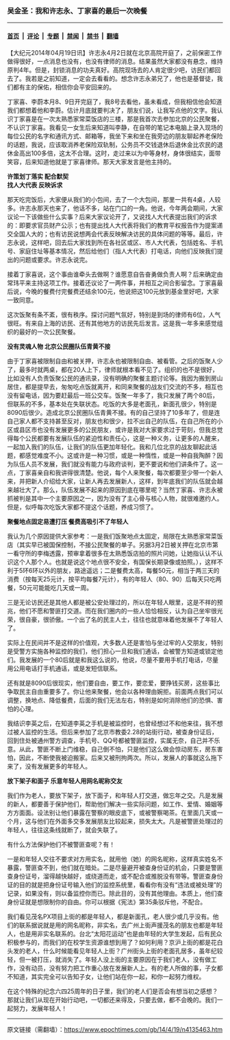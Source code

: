### 吴金圣：我和许志永、丁家喜的最后一次晚餐

---

#### [首页](../../../..?n4135463) &nbsp;|&nbsp; [评论](../../../../../epoch-comment?n4135463) &nbsp;|&nbsp; [专题](../../../../../epoch-special?n4135463) &nbsp;|&nbsp; [禁闻](../../../../../epoch-news?n4135463) &nbsp;|&nbsp; [禁书](../../../../../books?n4135463) &nbsp;|&nbsp; [翻墙](https://github.com/gfw-breaker/nogfw/blob/master/README.md?n4135463)


<div class="post_content" id="artbody" itemprop="articleBody">
 <!-- article content begin -->
 <p>
  【大纪元2014年04月19日讯】许志永4月2日就在北京高院开庭了，之前保密工作做得很好，一点消息也没有，也没有律师的消息。结果虽然大家都没有悬念，维持原判4年。但是，封锁消息的功夫真好。高院现场去的人肯定很少吧，访民们都回去了。我若是之前知道，一定会去看看的。想念许志永弟兄了，他也是基督徒，我们都有主的保佑，相信你会平安回来的。
 </p>
 <p>
  丁家喜、李蔚本月8、9日开完庭了，我8号去看他，虽未看成，但我相信他会知道我们都想着他和李蔚。估计月底就要判决了，朋友们说，让我写点他的文字。我认识丁家喜是在一次太熟悉家常菜饭店的三楼，那是我首次去参加北京的公民聚餐，不认识丁家喜。我看见一女生后来知道叫李静，在自带的笔记本电脑上录入现场的每位公民的名字和通讯方式、邮箱等，我坐下来和坐在我旁边的朋友聊起养老保险的话题，我说，应该取消养老保险双轨制，公务员不交钱退休后退休金比农民的退休金高出100多倍，这太不合理。这时，走过来以为中等身材，身体很结实，面带笑容，后来知道他就是丁家喜律师。那天大家发言是他主持的。
 </p>
 <p>
  <b>
   许策划丁落实  配合默契
  </b>
  <br/>
  <b>
   找人大代表  反映诉求
  </b>
 </p>
 <p>
  那天吃完饭后，大家便从我们的小包间，去了一个大包间，那里一共有4桌，人较多。许志永那天也来了，他话不多，站在门口的一角。他说，今年两会期间，大家议论一下该做些什么实事？后来大家议论开了，又说找人大代表提出我们的诉求的：即要求官员财产公示；也有提出找人大代表将我们的教育平权报告作为提案递交全国人大的；也有访民说想两会代表反映解决访民的具体问题的等等。最后，许志永说，这样吧，回去后大家找到所在各社区或区、市人大代表，包括姓名、手机号、家庭住址等基本情况，然后给他们（指人大代表）打电话，向他们反映我们提出的问题或要求。许志永说完。
 </p>
 <p>
  接着丁家喜说，这个事由谁牵头去做啊？谁愿意自告奋勇做负责人啊？后来确定由常玮平来主持这项工作。接着还议论了一两件事，并相互之间合影留念。丁家喜最后说，今晚的餐费付完餐费还结余100元，他说把这100元放到基金里好吧，大家一致同意。
 </p>
 <p>
  这次饭聚有条不紊，很有秩序。探讨问题气氛好，特别是到场的律师有6位，人气很旺。有来自上海的访民、还有其他地方的访民先后发言。这是我一年多来感觉组织的最好的一次公民聚餐。
 </p>
 <p>
  <b>
   没有灵魂人物 北京公民圈队伍青黄不接
  </b>
 </p>
 <p>
  由于丁家喜被限制自由和被关押，许志永也被限制自由、被看管。之后的饭聚人少了，最多时就两桌，都在20人上下，律师就根本看不见了。组织的也不是很好，比如没有人负责饭聚公民的通讯录，没有明确的聚餐主题讨论等。我因为搬到房山居住，都是提早去，匆匆吃点饭就离开，和同来聚餐的战友们交流的不多，相互也没有留电话，因为要赶最后一班公交车。饭聚一年多了，我只发展了两个80后，但联系的不多，基本处在失联状态。吃饭的大多是老面孔，新面孔很少，特别是8090后很少。造成北京公民圈队伍青黄不接。有的自己坚持了10多年了，但是连自己家人都不支持甚至反对，朋友也和很少，拉不出自己的队伍，在自己所在的小区或县区市也没有发展更多的公民朋友，或许是我对大家要求过于苛刻，但我总觉得每个公民都要有发展队伍的紧迫性和责任心，这是一种义务，让更多的人醒来，一起加入我们的队伍，让我们的队伍更加年轻化。我和几位北京的战友聊起此话题，都感觉难度不小。这或许是一种习惯，或是一种惰性，或是一种自我陶醉？因为队伍人员不发展，我们就没有能力与政府谈判，更不要说和他们讲条件了。这一点，丁家喜亲自和我讲得很清楚。他说，每个人来聚餐，每次都要至少带一个新人来，并把新人介绍给大家，让新人再去发展新人，这样，到年底我们的队伍就会越来越壮大了。那么，队伍发展不起来的原因到底在哪里呢？当然丁家喜、许志永被抓被判是其中一个主要原因之一，因为没有了主心骨与核心人物，就很难邀约人。但是，似呼每次吃饭大家都不提这个话题，养成习惯了。
 </p>
 <p>
  <b>
   聚餐地点固定易遭打压  餐费高吸引不了年轻人
  </b>
 </p>
 <p>
  我认为几个原因提供大家参考：一是我们饭聚地点太固定，局限在太熟悉家常菜饭店（其实早已被国保控制，不接公民聚餐的单子。另据3月2日被关押在北京市第一看守所的李梅透露，预审拿着很多在太熟悉饭店拍的照片问她，让她指认认不认识这个人那个人。也就是说这个地点很不安全，有国保长期录像或拍照。），这样不利于5环6环以外的朋友，路途遥远；二是餐费太高，每餐50元，相当于两三天的消费（按每天25元计，按平均每餐7元计），有的年轻人（80、90）后每天只吃两餐，50元可能能吃几天或一周。
 </p>
 <p>
  三是无论访民还是其他人都是被公安处理过的，所以在年轻人眼里，这是不祥的预兆，他们不愿和警匪打交道。而在我们圈内的一些人恰恰相反，认为自己坐牢很光荣，很自豪，很骄傲。一个出了名的民主人士，往往也就意味着他发展不了年轻人了。
 </p>
 <p>
  实际上在民间并不是这样的价值观，大多数人还是害怕与坐过牢的人交朋友，特别是受警方实施各种监控的我们，他们担心一旦和我们通话，会被警方知道或锁定他们。我发展的一个80后就是和我这么说的，他说，尽量不要用手机打电话，尽量用公用电话打手机通话，或是发短信联系。
 </p>
 <p>
  还有就是8090后很现实，他们要自由，要工作，要恋爱，要挣钱买房，这些事比争取民主自由重要多了。你让他来聚餐，他会以各种理由婉拒。前面两点我们可以调整，换地点、降低餐费，后面的我们无法左右，特别是如何消除他们的恐惧、害怕的心理。
 </p>
 <p>
  我结识李英之后，在知道李英之手机是被监控时，也曾经想过不和他来往，我不想过被人监控的生活。但后来参加了北京市教委2.28的站街行动，被查身份证后，回到住处被通州警方调查，手机号、QQ号都被警匪监控，实属无奈，自己并不乐意。从此，警匪不断上门维稳，自己倒不怕，只是他们这么做会惊动房东，房东害怕，因此，不断使我被迫搬家。后来又被刑拘两次。所以，发展人的事就这么拖下来了，没有发展更多的年轻人。
 </p>
 <p>
  <b>
   放下架子和面子 乐意年轻人用网名昵称交友
  </b>
 </p>
 <p>
  我们作为老人，要放下架子，放下面子，和年轻人打交道，做忘年之交。凡是发展的新人，都要善于保护他们，帮助他们解决一些实际问题，如工作、爱情、婚姻等方方面面。设法别让他们暴露在警察的眼皮底下，或被警察喝茶。在里面几天或一个月，这与他们在外面多交多发展朋友比较起来，损失太大。凡是被警匪处理过的年轻人，往往这条线就断了，就会失联了。
 </p>
 <p>
  有什么方法保护他们不被警匪查呢？有！
 </p>
 <p>
  一是和年轻人交往不要求对方用实名，就用他（她）的网名昵称，这样真实姓名不暴露，警匪查不到，他们就在暗处。二是尽量避开被查身份证的机会，只要是警匪查身份证号，溜得越快越好，或绕道而走，或不配合或推脱没有带等。警匪查身份证的目的就是把身份证号输入他们的监控系统里，看看你有没有“违法或被处理”的记录，如果没有，则以备监控你而已。除此目的，没有其他理由。本质上，他们查身份证就是想限制你的自由。你可以根据《宪法》第35条驳斥他，不配合。
 </p>
 <p>
  我们看见茂名PX项目上街的都是年轻人，都是新面孔，老人很少或几乎没有。他们的联系据说就是用的网名昵称，非实名，去广州上街声援茂名的朋友也都是年轻人，也是用非实名联系的。台北“太阳花运动”也是由年轻的大学生发起，后有民众积极参与的，而我们的在校学生资源谁想到用了？如何利用？京沪上街的都是花白头发的老人，什么时候能看见年轻人上街？广州街头上街的老面孔居多，虽年纪较轻，但一被打压，就消失了。年轻人没上街的主要原因在于我们老人，没有做工作，没有动员，没有努力把工作重心放在发展新人上。有的老人所做的事，子女都不知道，其实完全可以告知子女，让他们站在你一起，和你一起努力维权。
 </p>
 <p>
  在这个特殊的纪念六四25周年的日子里，我们的老人们是否会有想当初之感想？那就让我们从现在开始行动吧，一切都还来得及，只要去做，都不会晚的。我们一起努力，发展年轻人！
 </p>
 <!-- article content end -->
 <div id="below_article_ad">
 </div>
</div>


---

原文链接（需翻墙）：https://www.epochtimes.com/gb/14/4/19/n4135463.htm